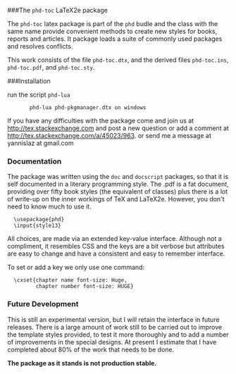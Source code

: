 ###The `phd-toc` LaTeX2e package

The `phd-toc` latex package is part of the `phd` budle and the class
with the same name provide
convenient methods to create new styles for books, reports
and articles. It package loads a suite of commonly used packages
and resolves conflicts.

This work consists of the file  `phd-toc.dtx`,
and the derived files   `phd-toc.ins`,  `phd-toc.pdf`, and `phd-toc.sty`.

###Installation

run the script `phd-lua`

           phd-lua phd-pkgmanager.dtx on windows

If you have any difficulties with the package come and join us at
http://tex.stackexchange.com and post a new question or
add a comment at http://tex.stackexchange.com/a/45023/963.
or send me a message at  yannislaz at gmail.com

### Documentation

The package was written using the `doc` and `docscript` packages,
so that it is self documented in a literary programming style.
The .pdf is a fat document, providing over fifty book styles (the
equivalent of classes) plus there is a lot of write-up on the inner
workings of TeX and LaTeX2e. However, you don't need to know much
to use it.

      \usepackage{phd}
      \input{style13}

All choices, are made via an extended key-value interface.
Although not a compliment, it resembles CSS and the keys are a bit verbose but
attributes are easy to change and have a consistent and easy to remember interface.

To set or add a key we only use one command:

      \cxset{chapter name font-size: Huge,
             chapter number font-size: HUGE}

### Future Development

This is still an experimental version, but I will retain the
interface in future releases. There is a large amount of
work still to be carried out to improve the template styles
provided, to test it more thoroughly and to add a number of
improvements in the special designs. At present I estimate
that I have completed about 80% of the work that needs
to be done.

__The package as it stands is not production stable.__


